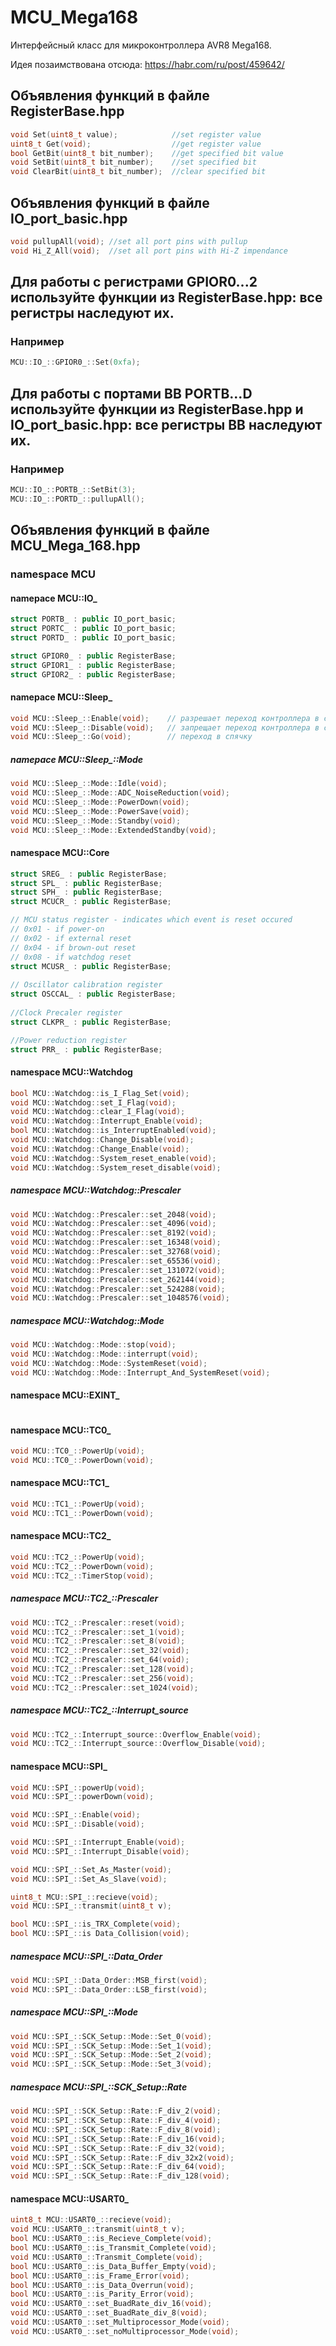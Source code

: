 # MCU_Mega168
Интерфейсный класс для микроконтроллера AVR8 Mega168.

Идея позаимствована отсюда: https://habr.com/ru/post/459642/

## Объявления функций в файле RegisterBase.hpp
```C++
void Set(uint8_t value);            //set register value
uint8_t Get(void);                  //get register value
bool GetBit(uint8_t bit_number);    //get specified bit value
void SetBit(uint8_t bit_number);    //set specified bit
void ClearBit(uint8_t bit_number);  //clear specified bit
```
## Объявления функций в файле IO_port_basic.hpp
```C++
void pullupAll(void); //set all port pins with pullup
void Hi_Z_All(void);  //set all port pins with Hi-Z impendance
```
## Для работы с регистрами GPIOR0...2 используйте функции из RegisterBase.hpp: все регистры наследуют их.
### Например
```C++
MCU::IO_::GPIOR0_::Set(0xfa);
```
## Для работы с портами ВВ PORTB...D используйте функции из RegisterBase.hpp и IO_port_basic.hpp: все регистры ВВ наследуют их.
### Например
```C++
MCU::IO_::PORTB_::SetBit(3);
MCU::IO_::PORTD_::pullupAll();
```
## Объявления функций в файле MCU_Mega_168.hpp
### namespace MCU
#### namepace MCU::IO_
```C++
struct PORTB_ : public IO_port_basic;
struct PORTC_ : public IO_port_basic;
struct PORTD_ : public IO_port_basic;

struct GPIOR0_ : public RegisterBase;
struct GPIOR1_ : public RegisterBase;
struct GPIOR2_ : public RegisterBase;
```
#### namepace MCU::Sleep_
```C++
void MCU::Sleep_::Enable(void);    // разрешает переход контроллера в спящий режим по команде sleep
void MCU::Sleep_::Disable(void);   // запрещает переход контроллера в спящий режим по команде sleep
void MCU::Sleep_::Go(void);        // переход в спячку
```
##### namepace MCU::Sleep_::Mode
```C++
void MCU::Sleep_::Mode::Idle(void);
void MCU::Sleep_::Mode::ADC_NoiseReduction(void);
void MCU::Sleep_::Mode::PowerDown(void);
void MCU::Sleep_::Mode::PowerSave(void);
void MCU::Sleep_::Mode::Standby(void);
void MCU::Sleep_::Mode::ExtendedStandby(void);
```
#### namespace MCU::Core
```C++
struct SREG_ : public RegisterBase;
struct SPL_ : public RegisterBase;
struct SPH_ : public RegisterBase;
struct MCUCR_ : public RegisterBase;

// MCU status register - indicates which event is reset occured
// 0x01 - if power-on
// 0x02 - if external reset
// 0x04 - if brown-out reset
// 0x08 - if watchdog reset
struct MCUSR_ : public RegisterBase;
			
// Oscillator calibration register
struct OSCCAL_ : public RegisterBase;
	
//Clock Precaler register
struct CLKPR_ : public RegisterBase;

//Power reduction register
struct PRR_ : public RegisterBase;
```
#### namespace MCU::Watchdog
```C++
bool MCU::Watchdog::is_I_Flag_Set(void);
void MCU::Watchdog::set_I_Flag(void);
void MCU::Watchdog::clear_I_Flag(void);
void MCU::Watchdog::Interrupt_Enable(void);
bool MCU::Watchdog::is_InterruptEnabled(void);
void MCU::Watchdog::Change_Disable(void);
void MCU::Watchdog::Change_Enable(void);
void MCU::Watchdog::System_reset_enable(void);
void MCU::Watchdog::System_reset_disable(void);
```
##### namespace MCU::Watchdog::Prescaler
```C++
void MCU::Watchdog::Prescaler::set_2048(void);
void MCU::Watchdog::Prescaler::set_4096(void);
void MCU::Watchdog::Prescaler::set_8192(void);
void MCU::Watchdog::Prescaler::set_16348(void);
void MCU::Watchdog::Prescaler::set_32768(void);
void MCU::Watchdog::Prescaler::set_65536(void);
void MCU::Watchdog::Prescaler::set_131072(void);
void MCU::Watchdog::Prescaler::set_262144(void);
void MCU::Watchdog::Prescaler::set_524288(void);
void MCU::Watchdog::Prescaler::set_1048576(void);
```
##### namespace MCU::Watchdog::Mode
```C++
void MCU::Watchdog::Mode::stop(void);
void MCU::Watchdog::Mode::interrupt(void);
void MCU::Watchdog::Mode::SystemReset(void);
void MCU::Watchdog::Mode::Interrupt_And_SystemReset(void);
```

#### namespace MCU::EXINT_
```C++
```

#### namespace MCU::TC0_
```C++
void MCU::TC0_::PowerUp(void);
void MCU::TC0_::PowerDown(void);
```

#### namespace MCU::TC1_
```C++
void MCU::TC1_::PowerUp(void);
void MCU::TC1_::PowerDown(void);
```
#### namespace MCU::TC2_
```C++
void MCU::TC2_::PowerUp(void);
void MCU::TC2_::PowerDown(void);
void MCU::TC2_::TimerStop(void);
```
##### namespace MCU::TC2_::Prescaler
```C++
void MCU::TC2_::Prescaler::reset(void);
void MCU::TC2_::Prescaler::set_1(void);
void MCU::TC2_::Prescaler::set_8(void);
void MCU::TC2_::Prescaler::set_32(void);
void MCU::TC2_::Prescaler::set_64(void);
void MCU::TC2_::Prescaler::set_128(void);
void MCU::TC2_::Prescaler::set_256(void);
void MCU::TC2_::Prescaler::set_1024(void);
```
##### namespace MCU::TC2_::Interrupt_source
```C++
void MCU::TC2_::Interrupt_source::Overflow_Enable(void);
void MCU::TC2_::Interrupt_source::Overflow_Disable(void);
```

#### namespace MCU::SPI_
```C++
void MCU::SPI_::powerUp(void);
void MCU::SPI_::powerDown(void);

void MCU::SPI_::Enable(void);
void MCU::SPI_::Disable(void);

void MCU::SPI_::Interrupt_Enable(void);
void MCU::SPI_::Interrupt_Disable(void);

void MCU::SPI_::Set_As_Master(void);
void MCU::SPI_::Set_As_Slave(void);

uint8_t MCU::SPI_::recieve(void);
void MCU::SPI_::transmit(uint8_t v);

bool MCU::SPI_::is_TRX_Complete(void);
bool MCU::SPI_::is Data_Collision(void);
```
##### namespace MCU::SPI_::Data_Order
```C++
void MCU::SPI_::Data_Order::MSB_first(void);
void MCU::SPI_::Data_Order::LSB_first(void);
```
##### namespace MCU::SPI_::Mode
```C++
void MCU::SPI_::SCK_Setup::Mode::Set_0(void);
void MCU::SPI_::SCK_Setup::Mode::Set_1(void);
void MCU::SPI_::SCK_Setup::Mode::Set_2(void);
void MCU::SPI_::SCK_Setup::Mode::Set_3(void);
```
##### namespace MCU::SPI_::SCK_Setup::Rate
```C++
void MCU::SPI_::SCK_Setup::Rate::F_div_2(void);
void MCU::SPI_::SCK_Setup::Rate::F_div_4(void);
void MCU::SPI_::SCK_Setup::Rate::F_div_8(void);
void MCU::SPI_::SCK_Setup::Rate::F_div_16(void);
void MCU::SPI_::SCK_Setup::Rate::F_div_32(void);
void MCU::SPI_::SCK_Setup::Rate::F_div_32x2(void);
void MCU::SPI_::SCK_Setup::Rate::F_div_64(void);
void MCU::SPI_::SCK_Setup::Rate::F_div_128(void);
```
#### namespace MCU::USART0_
```C++
uint8_t MCU::USART0_::recieve(void);
void MCU::USART0_::transmit(uint8_t v);
bool MCU::USART0_::is_Recieve_Complete(void);
bool MCU::USART0_::is_Transmit_Complete(void);
void MCU::USART0_::Transmit_Complete(void);
bool MCU::USART0_::is_Data_Buffer_Empty(void);
bool MCU::USART0_::is_Frame_Error(void);
bool MCU::USART0_::is_Data_Overrun(void);
bool MCU::USART0_::is_Parity_Error(void);
void MCU::USART0_::set_BuadRate_div_16(void);
void MCU::USART0_::set_BuadRate_div_8(void);
void MCU::USART0_::set_Multiprocessor_Mode(void);
void MCU::USART0_::set_noMultiprocessor_Mode(void);

```
